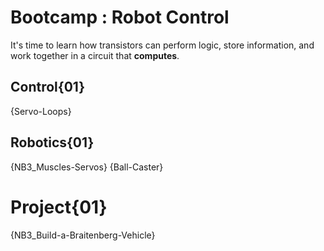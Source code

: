 # Bootcamp : Robot Control
It's time to learn how transistors can perform logic, store information, and work together in a circuit that **computes**.

## Control{01}
{Servo-Loops}

## Robotics{01}
{NB3_Muscles-Servos}
{Ball-Caster}

# Project{01}
{NB3_Build-a-Braitenberg-Vehicle}
